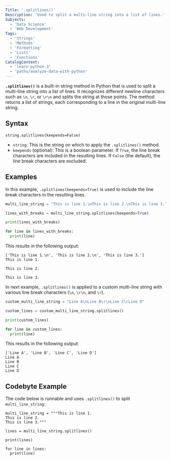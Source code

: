 ```yaml
---
Title: '.splitlines()'
Description: 'Used to split a multi-line string into a list of lines.'
Subjects:
  - 'Data Science'
  - 'Web Development'
Tags:
  - 'Strings'
  - 'Methods'
  - 'Formatting'
  - 'Lists'
  - 'Functions'
CatalogContent:
  - 'learn-python-3'
  - 'paths/analyze-data-with-python'
---
```


**`.splitlines()`** is a built-in string method in Python that is used to split a multi-line string into a list of lines. It recognizes different newline characters such as `\n`, `\r`, or `\r\n` and splits the string at those points. The method returns a list of strings, each corresponding to a line in the original multi-line string.

## Syntax

```pseudo
string.splitlines(keepends=False)
```

- `string`: This is the string on which to apply the `.splitlines()` method.
- `keepends` (optional): This is a boolean parameter. If `True`, the line break characters are included in the resulting lines. If `False` (the default), the line break characters are excluded.

## Examples

In this example, `.splitlines(keepends=True)` is used to include the line break characters in the resulting lines.

```py
multi_line_string = "This is line 1.\nThis is line 2.\nThis is line 3."

lines_with_breaks = multi_line_string.splitlines(keepends=True)

print(lines_with_breaks)

for line in lines_with_breaks:
  print(line)
```

This results in the following output:

```shell
['This is line 1.\n', 'This is line 2.\n', 'This is line 3.']
This is line 1.

This is line 2.

This is line 3.
```

In next example, `.splitlines()` is applied to a custom multi-line string with various line break characters (`\n`, `\r\n`, and `\r`).

```py
custom_multi_line_string = "Line A\nLine B\r\nLine C\rLine D"

custom_lines = custom_multi_line_string.splitlines()

print(custom_lines)

for line in custom_lines:
  print(line)
```

This results in the following output:

```shell
['Line A', 'Line B', 'Line C', 'Line D']
Line A
Line B
Line C
Line D
```

## Codebyte Example

The code below is runnable and uses `.splitlines()` to split `multi_line_string`:

```codebyte/python
multi_line_string = """This is line 1.
This is line 2.
This is line 3."""

lines = multi_line_string.splitlines()

print(lines)

for line in lines:
  print(line)
```
